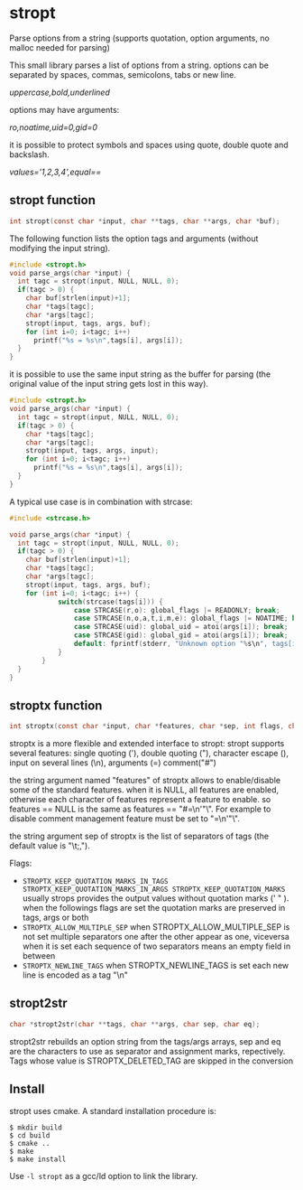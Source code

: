 # stropt
Parse options from a string (supports quotation, option arguments, no malloc needed for parsing)

This small library parses a list of options from a string.
options can be separated by spaces, commas, semicolons, tabs or new line.

*uppercase,bold,underlined*

options may have arguments:

*ro,noatime,uid=0,gid=0*

it is possible to protect symbols and spaces using quote, double quote and backslash.

*values='1,2,3,4',equal=\=*

## stropt function

```C
int stropt(const char *input, char **tags, char **args, char *buf);
```

The following function lists the option tags and arguments
(without modifying the input string).

```C
#include <stropt.h>
void parse_args(char *input) {
  int tagc = stropt(input, NULL, NULL, 0);
  if(tagc > 0) {
    char buf[strlen(input)+1];
    char *tags[tagc];
    char *args[tagc];
    stropt(input, tags, args, buf);
    for (int i=0; i<tagc; i++)
      printf("%s = %s\n",tags[i], args[i]);
  }
}
```

it is possible to use the same input string as the buffer for parsing
(the original value of the input string gets lost in this way).

```C
#include <stropt.h>
void parse_args(char *input) {
  int tagc = stropt(input, NULL, NULL, 0);
  if(tagc > 0) {
    char *tags[tagc];
    char *args[tagc];
    stropt(input, tags, args, input);
    for (int i=0; i<tagc; i++)
      printf("%s = %s\n",tags[i], args[i]);
  }
}
```

A typical use case is in combination with strcase:

```C
#include <strcase.h>

void parse_args(char *input) {
  int tagc = stropt(input, NULL, NULL, 0);
  if(tagc > 0) {
    char buf[strlen(input)+1];
    char *tags[tagc];
    char *args[tagc];
    stropt(input, tags, args, buf);
    for (int i=0; i<tagc; i++) {
			switch(strcase(tags[i])) {
				case STRCASE(r,o): global_flags |= READONLY; break;
				case STRCASE(n,o,a,t,i,m,e): global_flags |= NOATIME; break;
				case STRCASE(uid): global_uid = atoi(args[i]); break;
				case STRCASE(gid): global_gid = atoi(args[i]); break;
				default: fprintf(stderr, "Unknown option "%s\n", tags[i]);
			}
		}
  }
}
```

## stroptx function

```C
int stroptx(const char *input, char *features, char *sep, int flags, char **tags, char **args, char *buf);
```

stroptx is a more flexible and extended interface to stropt:
stropt supports several features:
single quoting ('), double quoting ("), character escape (\), input on several lines (\n), arguments (=)
comment("#")

the string argument named "features" of stroptx allows to enable/disable some of the standard features.
when it is NULL, all features are enabled, otherwise each character of features represent a feature to enable.
so features == NULL is the same as features == "#=\n\'\"\\".
For example to disable comment management feature must be set to "=\n\'\"\\".

the string argument sep of stroptx is the list of separators of tags (the default value is "\t;,").

Flags:
* ```STROPTX_KEEP_QUOTATION_MARKS_IN_TAGS STROPTX_KEEP_QUOTATION_MARKS_IN_ARGS STROPTX_KEEP_QUOTATION_MARKS```
usually strops provides the output values without quotation marks (' " \).
when the followings flags are set the quotation marks are preserved in tags, args or both
* ```STROPTX_ALLOW_MULTIPLE_SEP```
when STROPTX_ALLOW_MULTIPLE_SEP is not set multiple separators one after the other appear as one,
viceversa when it is set each sequence of two separators means an empty field in between
* ```STROPTX_NEWLINE_TAGS```
when STROPTX_NEWLINE_TAGS is set each new line is encoded as a tag "\n"
 
## stropt2str

```C
char *stropt2str(char **tags, char **args, char sep, char eq);
```

stropt2str rebuilds an option string from the tags/args arrays, sep and eq are the characters to use
as separator and assignment marks, repectively.
Tags whose value is STROPTX_DELETED_TAG are skipped in the conversion

## Install

stropt uses cmake. A standard installation procedure is:
```
$ mkdir build
$ cd build
$ cmake ..
$ make
$ make install
```

Use ```-l stropt``` as a gcc/ld option to link the library.
